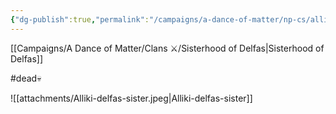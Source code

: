 ```yaml
---
{"dg-publish":true,"permalink":"/campaigns/a-dance-of-matter/np-cs/alliki/","dgPassFrontmatter":true}
---
```


[[Campaigns/A Dance of Matter/Clans ⚔/Sisterhood of Delfas\|Sisterhood of Delfas]]

#dead💀 


![[attachments/Alliki-delfas-sister.jpeg\|Alliki-delfas-sister]]
